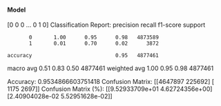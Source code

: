 #### Model
[0 0 0 ... 0 1 0]
Classification Report:
              precision    recall  f1-score   support

           0       1.00      0.95      0.98   4873589
           1       0.01      0.70      0.02      3872

    accuracy                           0.95   4877461
   macro avg       0.51      0.83      0.50   4877461
weighted avg       1.00      0.95      0.98   4877461

Accuracy: 0.9534866603751418
Confusion Matrix:
[[4647897  225692]
 [   1175    2697]]
Confusion Matrix (%):
[[9.52933709e+01 4.62724356e+00]
 [2.40904028e-02 5.52951628e-02]]
